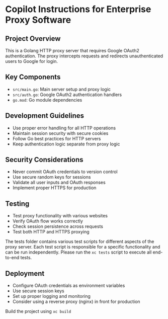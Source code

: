 # Copilot Instructions for Enterprise Proxy Software

## Project Overview

This is a Golang HTTP proxy server that requires Google OAuth2 authentication. The proxy intercepts requests and redirects unauthenticated users to Google for login.

## Key Components

- `src/main.go`: Main server setup and proxy logic
- `src/auth.go`: Google OAuth2 authentication handlers
- `go.mod`: Go module dependencies

## Development Guidelines

- Use proper error handling for all HTTP operations
- Maintain session security with secure cookies
- Follow Go best practices for HTTP servers
- Keep authentication logic separate from proxy logic

## Security Considerations

- Never commit OAuth credentials to version control
- Use secure random keys for sessions
- Validate all user inputs and OAuth responses
- Implement proper HTTPS for production

## Testing

- Test proxy functionality with various websites
- Verify OAuth flow works correctly
- Check session persistence across requests
- Test both HTTP and HTTPS proxying

The tests folder contains various test scripts for different aspects of the proxy server. Each test script is responsible for a specific functionality and can be run independently. Please run the `xc tests` script to execute all end-to-end tests.

## Deployment

- Configure OAuth credentials as environment variables
- Use secure session keys
- Set up proper logging and monitoring
- Consider using a reverse proxy (nginx) in front for production

Build the project using `xc build`
